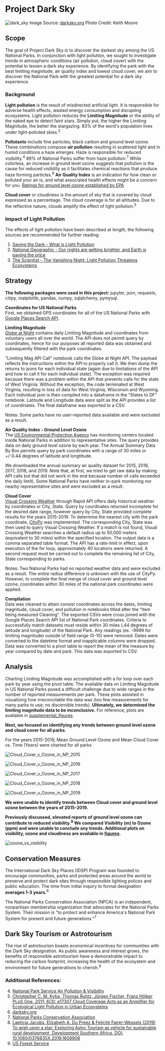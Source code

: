 # Project Dark Sky
![dark_sky](figures/dark_sky.jpg)
Image Source: [darksky.org](https://www.darksky.org/bryce-canyon-national-park-certified-as-an-international-dark-sky-park/) 
Photo Credit: Keith Moore

## Scope
The goal of Project Dark Sky is to discover the darkest sky among the US National Parks. In conjunction with light pollution, we sought to investigate trends in atmospheric conditions (air pollution, cloud cover) with the potential to lessen a dark sky experience. By identifying the park with the best limiting magnitude, air quality index and lowest cloud cover, we aim to discover the National Park with the greatest potential for a dark sky experience.

### Background
**Light pollution** is the result of misdirected artificial light. It is responsible for adverse health effects, wasted energy consumption and disrupting ecosystems. Light pollution reduces the **Limiting Magnitude** or the ability of the naked eye to detect faint stars. Simply put, the higher the Limiting Magnitude, the better the stargazing. 83% of the word's population lives under light-polluted skies.<sup>2</sup> 

**Pollutants** include fine particles, black carbon and ground level ozone. These combinations compose **air pollution** resulting in scattered light and in humid conditions a haze emerges. Haze is responsible for reduced visibility.<sup>4</sup> 89% of National Parks suffer from haze pollution.<sup>7</sup> While colorless, an increase in ground level ozone suggests that pollution is the cause for reduced visibility as it facilitates chemical reactions that produce haze forming particles.<sup>9</sup> **Air Quality Index** is an indication for how clean or polluted your air is, and what associated health effects might be a concern for you. [Ratings for ground level ozone established by EPA](figures/aqi.png)

**Cloud cover** or cloudiness is the amount of sky that is covered by cloud expressed as a percentage. The cloud coverage is for all altitudes. Due to the reflective nature, clouds amplify the effect of light pollution.<sup>5</sup>

### Impact of Light Pollution
The effects of light pollution have been described at length, the following sources are recommended for further reading: 

1. [Saving the Dark - What is Light Pollution](http://savingthedark.com/light-pollution-1)
2. [National Geographic - Our nights are getting brighter, and Earth is paying the price](https://www.nationalgeographic.com/science/2019/04/nights-are-getting-brighter-earth-paying-the-price-light-pollution-dark-skies/)
3. [The Scientist - The Vanishing Night: Light Pollution Threatens Ecosystems](https://www.the-scientist.com/features/the-vanishing-night--light-pollution-threatens-ecosystems-64803)

## Strategy

**The following packages were used in this project:** jupyter, json, requests, citipy, matplotlib, pandas, numpy, sqlalchemy, pymysql.

**Coordinates for US National Parks**\
First, we obtained GPS coordinates for all of the US National Parks with [Google Places Search API](https://developers.google.com/places/web-service/search).

**Limiting Magnitude**\
[Globe at Night](https://www.datastro.eu/explore/dataset/imageserver/information/?disjunctive.limitingmag&disjunctive.cloudcover&disjunctive.constellation&disjunctive.country&sort=utdate) contains daily Limiting Magnitude and coordinates from voluntary users all over the world. The API does not permit query by coordinates, hence for our purposes all reported data was obtained and subsequently filtered with the park coordinates.

“Limiting Mag API Call” notebook calls the Globe at Night API. The payload reflects the instructions within the API to properly call it. We then dump the returns to jsons for each individual state (again due to limitations of the API and how to call it for each individual state). The exception was required because there was a problem within the API that prevents calls for the state of West Virginia. Without the exception, the code terminated at West Virginia, resulting in loss of data for West Virginia, Wisconsin and Wyoming. Each individual json is then compiled into a dataframe in the “States to DF” notebook. Latitude and Longitude data were split as the API provides a list of coordinates. The final dataframe was exported to a CSV.

Notes: Some parks have no user-reported data available and were excluded as a result.

**Air Quality Index - Ground Level Ozone**\
The [US Environmental Protection Agency](https://aqs.epa.gov/aqsweb/documents/data_api.html#annual) has monitoring centers located inside National Parks in addition to representative sites. The query provides data on daily ground level ozone by each year. The Annual Summary Data By Box permits query by park coordinates with a range of 30 miles or +/-0.44 degrees of latitude and longtitude. 

We downloaded the annual summary air quality dataset for 2015, 2016, 2017, 2018, and 2019. Note that, at first, we tried to get raw data by making API calls but that did not work in the end because number of calls exceeded the daily limit). Some National Parks have neither in-park monitoring nor nearby representative sites and were excluded as a result.

**Cloud Cover**\
[Visual Crossing Weather](https://rapidapi.com/awigmore/api/visual-crossing-weather) through Rapid API offers daily historical weather by coordinates or City, State. Query by coordinates returned incomplete for the desired date range, however query by City, State provided complete results for the years 2015-2019. To determine the nearest city with the park coordinate, [CityPy](https://pypi.org/project/citipy/) was implemented. The corresponding City, State was then used to query Visual Crossing Weather. If a match is not found, Visual Crossing Weather searches a default radius up to 50,000 meters (equivalent to 30 miles) within the specified location. The output data is a comma separated table format. The API has a rate-limit in effect, upon execution of the for loop, approximately 40 locations were returned. A second request must be carried out to complete the remaining list of City, State corresponding to parks. 

Notes: Two National Parks had no reported weather data and were excluded as a result. The entire radius difference is unknown with the use of CityPy. However, to complete the final merge of cloud cover and ground level ozone, coordinates within 30 miles of the national park coordinates were applied.

**Compilation**\
Data was cleaned to attain consist coordinates across the dates, limiting magnitude, cloud cover, and pollution in notebooks titled after the “item being measured Cleaning”. The exported CSVs were cross joined with the Google Places Search API list of National Park coordinates. Criteria to successfully match datasets must reside within 30 miles (.44 degrees of latitude and longitude) of the National Park. Any readings (ex. -9999 for limiting magnitude) outside of field range (0-10) were removed. Dates were converted to the datetime format and inapplicable columns were dropped. Data was converted to a pivot table to report the mean of the measure by year compared by date and park. This data was exported to CSV.

## Analysis
Charting Limiting Magnitude was accomplished with a for loop over each park by year using the pivot table. The available data on Limiting Magnitude in US National Parks posed a difficult challenge due to wide ranges in the number of reported measurements per park. These plots assisted in visualizing how irreconcilable the data was (too few measurements for many parks to use; no discernible trends). **Ultimately, we determined the limiting magnitude data to be inconclusive.** For reference, plots are available in [supplemental_figures](https://github.com/cswanson618/DarkSkyProject/tree/master/figures/supplemental_figures). 

**Next, we focused on identifying any trends between ground level ozone and cloud cover for all parks.**

For the years 2015-2019, Mean Ground Level Ozone and Mean Cloud Cover vs. Time (Years) were charted for all parks

![Cloud_Cover_v_Ozone_in_NP_2015](figures/Cloud_Cover_v_Ozone_in_NP_2015.png)

![Cloud_Cover_v_Ozone_in_NP_2016](figures/Cloud_Cover_v_Ozone_in_NP_2016.png)

![Cloud_Cover_v_Ozone_in_NP_2017](figures/Cloud_Cover_v_Ozone_in_NP_2017.png)

![Cloud_Cover_v_Ozone_in_NP_2018](figures/Cloud_Cover_v_Ozone_in_NP_2018.png)

![Cloud_Cover_v_Ozone_in_NP_2019](figures/Cloud_Cover_v_Ozone_in_NP_2019.png)

**We were unable to identify trends between Cloud cover and ground level ozone between the years of 2015-2019.**

**Previously discussed, elevated reports of ground level ozone can contribute to reduced visibility.<sup>9</sup> We compared Visibility (m) to Ozone (ppm) and were unable to conclude any trends. Additional plots on visibility, ozone and cloudiness are available in [figures](https://github.com/cswanson618/DarkSkyProject/tree/master/figures).**

![ozone_vs_visibility](figures/ozone_vs_visibility.png)

## Conservation Measures
The International Dark Sky Places (IDSP) Program was founded to encourage communities, parks and protected areas around the world to preserve and protect dark sites through responsible lighting polices and public education.
The time from initial inquiry to formal designation **averages 1-3 years.**<sup>6</sup>

The National Parks Conservation Association (NPCA) is an independent, nonpartisan membership organization that advocates for the National Parks System. Their mission is "to protect and enhance America's National Park System for present and future generations."<sup>7</sup>

## Dark Sky Tourism or Astrotourism
The rise of astrotourism boasts economical incentives for communities with the Dark Sky designation. As public awareness and interest grows, the benefits of responsible astrotourism have a demonstrable impact to reducing the carbon footprint, increasing the health of the ecosystem and environment for future generations to cherish.<sup>8</sup>

### Additional References:
4. [National Park Service Air Pollution & Visibility](https://www.nps.gov/subjects/air/visibility.htm)
5. [Christopher C. M. Kyba, Thomas Ruhtz, Jürgen Fischer, Franz Hölker PLoS One. 2011; 6(3): e17307 Cloud Coverage Acts as an Amplifier for Ecological Light Pollution in Urban Ecosystems](https://www.ncbi.nlm.nih.gov/pmc/articles/PMC3047560/)
6. [darksky.org](https://www.darksky.org/)
7. [National Parks Conservation Association](https://www.npca.org/reports/air-climate-report)
8. [Laeticia Jacobs, Elizabeth A. Du Preez & Felicité Fairer-Wessels (2019) To wish upon a star: Exploring Astro Tourism as vehicle for sustainable rural development, Development Southern Africa, DOI: 10.1080/0376835X.2019.1609908](https://doi.org/10.1080/0376835X.2019.1609908)
9. [US Forest Service](https://www.fsvisimages.com/visdata.aspx)